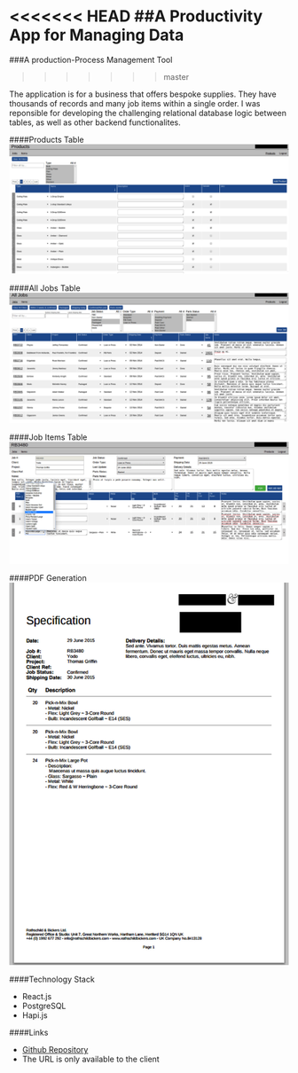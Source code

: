 <<<<<<< HEAD
##A Productivity App for Managing Data
=======
###A production-Process Management Tool
>>>>>>> master

The application is for a business that offers bespoke supplies. They have thousands of records and many job items within a single order. I was reponsible for developing the challenging relational database logic between tables, as well as other backend functionalites.

####Products Table
![](products.png)

####All Jobs Table
![](alljobs.png)

####Job Items Table
![](item.png)

####PDF Generation
![](pdf.png)

####Technology Stack

- React.js
- PostgreSQL
- Hapi.js

####Links
- [Github Repository](https://github.com/foundersandcoders/chandelier)
- The URL is only available to the client
